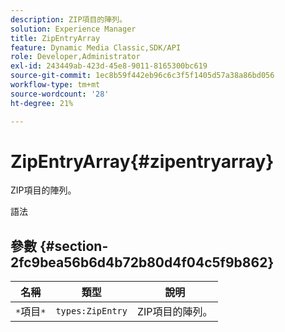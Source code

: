 ```yaml
---
description: ZIP項目的陣列。
solution: Experience Manager
title: ZipEntryArray
feature: Dynamic Media Classic,SDK/API
role: Developer,Administrator
exl-id: 243449ab-423d-45e8-9011-8165300bc619
source-git-commit: 1ec8b59f442eb96c6c3f5f1405d57a38a86bd056
workflow-type: tm+mt
source-wordcount: '28'
ht-degree: 21%

---
```


# ZipEntryArray{#zipentryarray}

ZIP項目的陣列。

語法

## 參數 {#section-2fc9bea56b6d4b72b80d4f04c5f9b862}

| 名稱 | 類型 | 說明 |
|---|---|---|
| `*`項目`*` | `types:ZipEntry` | ZIP項目的陣列。 |
